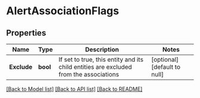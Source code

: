 # AlertAssociationFlags

## Properties
Name | Type | Description | Notes
------------ | ------------- | ------------- | -------------
**Exclude** | **bool** | If set to true, this entity and its child entities are excluded from the associations | [optional] [default to null]

[[Back to Model list]](../README.md#documentation-for-models) [[Back to API list]](../README.md#documentation-for-api-endpoints) [[Back to README]](../README.md)

